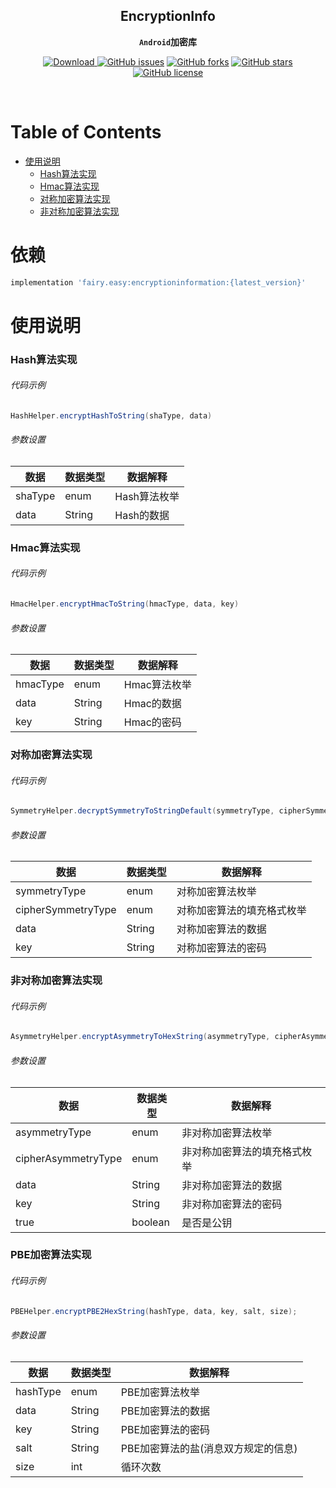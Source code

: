 <div align="center">

## EncryptionInfo

**`Android`加密库**

[![Download](https://api.bintray.com/packages/guxiaonian/maven/encryption/images/download.svg) ](https://bintray.com/guxiaonian/maven/encryption/_latestVersion)
[![GitHub issues](https://img.shields.io/github/issues/guxiaonian/EncryptionInfo.svg)](https://github.com/guxiaonian/EncryptionInfo/issues)
[![GitHub forks](https://img.shields.io/github/forks/guxiaonian/EncryptionInfo.svg)](https://github.com/guxiaonian/EncryptionInfo/network)
[![GitHub stars](https://img.shields.io/github/stars/guxiaonian/EncryptionInfo.svg)](https://github.com/guxiaonian/EncryptionInfo/stargazers)
[![GitHub license](https://img.shields.io/github/license/guxiaonian/EncryptionInfo.svg)](http://www.apache.org/licenses/LICENSE-2.0)

</div>
<br>

Table of Contents
=================

   * [使用说明](#使用说明)
      * [Hash算法实现](#Hash算法实现)
      * [Hmac算法实现](#Hmac算法实现)
      * [对称加密算法实现](#对称加密算法实现)
      * [非对称加密算法实现](#非对称加密算法实现)


# 依赖

```gradle
implementation 'fairy.easy:encryptioninformation:{latest_version}'
```


# 使用说明

### Hash算法实现

###### 代码示例

```java
HashHelper.encryptHashToString(shaType, data)
```

###### 参数设置

数据|数据类型|数据解释
---|-----|---
shaType|enum|Hash算法枚举
data |String|Hash的数据

### Hmac算法实现

###### 代码示例

```java
HmacHelper.encryptHmacToString(hmacType, data, key)
```

###### 参数设置

数据|数据类型|数据解释
---|-----|---
hmacType|enum|Hmac算法枚举
data |String|Hmac的数据
key |String|Hmac的密码

### 对称加密算法实现

###### 代码示例

```java
SymmetryHelper.decryptSymmetryToStringDefault(symmetryType, cipherSymmetryType, data, key);
```

###### 参数设置

数据|数据类型|数据解释
---|-----|---
symmetryType|enum|对称加密算法枚举
cipherSymmetryType |enum|对称加密算法的填充格式枚举
data |String|对称加密算法的数据
key |String|对称加密算法的密码

### 非对称加密算法实现

###### 代码示例

```java
AsymmetryHelper.encryptAsymmetryToHexString(asymmetryType, cipherAsymmetryType, data, key, true);

```

###### 参数设置

数据|数据类型|数据解释
---|-----|---
asymmetryType|enum|非对称加密算法枚举
cipherAsymmetryType |enum|非对称加密算法的填充格式枚举
data |String|非对称加密算法的数据
key |String|非对称加密算法的密码
true |boolean|是否是公钥

### PBE加密算法实现

###### 代码示例

```java
PBEHelper.encryptPBE2HexString(hashType, data, key, salt, size);

```

###### 参数设置

数据|数据类型|数据解释
---|-----|---
hashType|enum|PBE加密算法枚举
data |String|PBE加密算法的数据
key |String|PBE加密算法的密码
salt |String|PBE加密算法的盐(消息双方规定的信息)
size |int|循环次数
